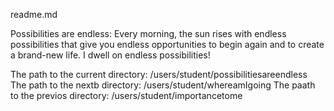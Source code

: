 readme.md


Possibilities are endless: Every morning, the sun rises with endless 
possibilities that give you endless opportunities to begin again and to 
create a brand-new life. I dwell on endless possibilities!

The path to the current directory: /users/student/possibilitiesareendless
The path to the nextb directory: /users/student/whereamIgoing
The paath to the previos directory: /users/student/importancetome
